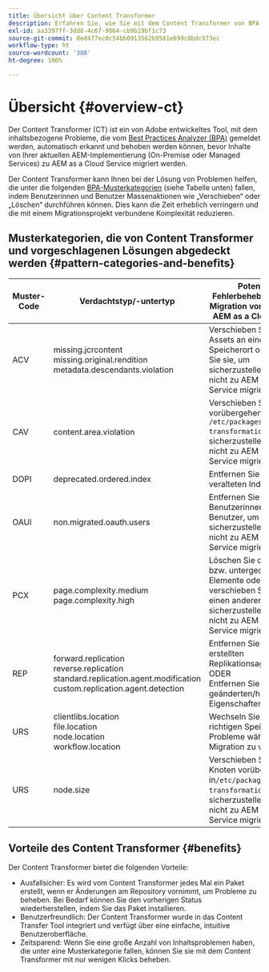 ```yaml
---
title: Übersicht über Content Transformer
description: Erfahren Sie, wie Sie mit dem Content Transformer von BPA gemeldete inhaltsbezogene Probleme erkennen und beheben können.
exl-id: aa3397ff-3dd6-4c67-9064-cb9b19bf1c73
source-git-commit: 8ed477ec0c54bb0913562b9581e699c0bdc973ec
workflow-type: ht
source-wordcount: '388'
ht-degree: 100%

---
```


# Übersicht {#overview-ct}

Der Content Transformer (CT) ist ein von Adobe entwickeltes Tool, mit dem inhaltsbezogene Probleme, die vom [Best Practices Analyzer (BPA)](/help/journey-migration/best-practices-analyzer/overview-best-practices-analyzer.md) gemeldet werden, automatisch erkannt und behoben werden können, bevor Inhalte von Ihrer aktuellen AEM-Implementierung (On-Premise oder Managed Services) zu AEM as a Cloud Service migriert werden.

Der Content Transformer kann Ihnen bei der Lösung von Problemen helfen, die unter die folgenden [BPA-Musterkategorien](https://experienceleague.adobe.com/docs/experience-manager-pattern-detection/table-of-contents/aso.html?lang=de) (siehe Tabelle unten) fallen, indem Benutzerinnen und Benutzer Massenaktionen wie „Verschieben“ oder „Löschen“ durchführen können. Dies kann die Zeit erheblich verringern und die mit einem Migrationsprojekt verbundene Komplexität reduzieren.

## Musterkategorien, die von Content Transformer und vorgeschlagenen Lösungen abgedeckt werden {#pattern-categories-and-benefits}

| Muster-Code | Verdachtstyp/-untertyp | Potenzielle Fehlerbehebung vor der Migration von Inhalten zu AEM as a Cloud Service |
|--------------|--------------------------------------------------------------------------------------------------------------------|------------------------------------------------------------------------------------------------------------------------------------|
| ACV | missing.jcrcontent <br> missing.original.rendition <br> metadata.descendants.violation | Verschieben Sie diese Assets an einen anderen Speicherort oder löschen Sie sie, um sicherzustellen, dass sie nicht zu AEM as a Cloud Service migriert werden. |
| CAV | content.area.violation | Verschieben Sie die Pfade vorübergehend zu `/etc/packages/content-transformation/paths`, um sicherzustellen, dass sie nicht zu AEM as a Cloud Service migriert werden. |
| DOPI | deprecated.ordered.index | Entfernen Sie die veralteten Indizes. |
| OAUI | non.migrated.oauth.users | Entfernen Sie diese Benutzerinnen und Benutzer, um sicherzustellen, dass sie nicht zu AEM as a Cloud Service migriert werden. |
| PCX | page.complexity.medium <br> page.complexity.high | Löschen Sie die Seiten bzw. untergeordneten Elemente oder verschieben Sie sie an einen anderen Ort, um sicherzustellen, dass sie nicht zu AEM as a Cloud Service migriert werden. |
| REP | forward.replication <br> reverse.replication <br> standard.replication.agent.modification <br> custom.replication.agent.detection | Entfernen Sie die erstellten Replikationsagenten. <br> ODER <br> Entfernen Sie die geänderten/hinzugefügten Eigenschaften. |
| URS | clientlibs.location <br> file.location <br> node.location <br> workflow.location | Wechseln Sie zum richtigen Speicherort, um Probleme während der Migration zu vermeiden. |
| URS | node.size | Verschieben Sie die Knoten vorübergehend in`/etc/packages/content-transformation/paths`, um sicherzustellen, dass sie nicht zu AEM as a Cloud Service migriert werden. |

## Vorteile des Content Transformer {#benefits}

Der Content Transformer bietet die folgenden Vorteile:

* Ausfallsicher: Es wird vom Content Transformer jedes Mal ein Paket erstellt, wenn er Änderungen am Repository vornimmt, um Probleme zu beheben. Bei Bedarf können Sie den vorherigen Status wiederherstellen, indem Sie das Paket installieren.
* Benutzerfreundlich: Der Content Transformer wurde in das Content Transfer Tool integriert und verfügt über eine einfache, intuitive Benutzeroberfläche.
* Zeitsparend: Wenn Sie eine große Anzahl von Inhaltsproblemen haben, die unter eine Musterkategorie fallen, können Sie sie mit dem Content Transformer mit nur wenigen Klicks beheben.
